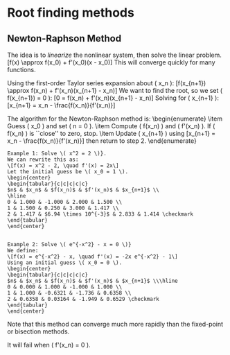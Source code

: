 # Root finding methods
## Newton-Raphson Method
The idea is to *linearize* the nonlinear system, then solve the linear problem.
\[f(x) \approx f(x_0) + f'(x_0)(x - x_0)\]
This will converge quickly for many functions.

Using the first-order Taylor series expansion about \( x_n \):
\[f(x_{n+1}) \approx f(x_n) + f'(x_n)(x_{n+1} - x_n)\]
We want to find the root, so we set \( f(x_{n+1}) = 0 \):
\[0 = f(x_n) + f'(x_n)(x_{n+1} - x_n)\]
Solving for \( x_{n+1} \):\[x_{n+1} = x_n - \frac{f(x_n)}{f'(x_n)}\]
    
The algorithm for the Newton-Raphson method is:
\begin{enumerate}
\item Guess \( x_0 \) and set \( n = 0 \).
\item Compute \( f(x_n) \) and \( f'(x_n) \). If \( f(x_n) \) is ``close'' to zero, stop.
\item Update \( x_{n+1} \) using
\[x_{n+1} = x_n - \frac{f(x_n)}{f'(x_n)}\]
then return to step 2.
\end{enumerate}

````{examples}
Example 1: Solve \( x^2 = 2 \)}.
We can rewrite this as:
\[f(x) = x^2 - 2, \quad f'(x) = 2x\]
Let the initial guess be \( x_0 = 1 \).
\begin{center}
\begin{tabular}{c|c|c|c|c}
$n$ & $x_n$ & $f(x_n)$ & $f'(x_n)$ & $x_{n+1}$ \\
\hline
0 & 1.000 & -1.000 & 2.000 & 1.500 \\
1 & 1.500 & 0.250 & 3.000 & 1.417 \\
2 & 1.417 & $6.94 \times 10^{-3}$ & 2.833 & 1.414 \checkmark
\end{tabular}
\end{center}


Example 2: Solve \( e^{-x^2} - x = 0 \)}
We define:
\[f(x) = e^{-x^2} - x, \quad f'(x) = -2x e^{-x^2} - 1\]
Using an initial guess \( x_0 = 0 \).
\begin{center}
\begin{tabular}{c|c|c|c|c}
$n$ & $x_n$ & $f(x_n)$ & $f'(x_n)$ & $x_{n+1}$ \\\hline
0 & 0.000 & 1.000 & -1.000 & 1.000 \\
1 & 1.000 & -0.6321 & -1.736 & 0.6358 \\
2 & 0.6358 & 0.03164 & -1.949 & 0.6529 \checkmark
\end{tabular}
\end{center}
````

Note that this method can converge much more rapidly than the fixed-point or bisection methods.

It will fail when \( f'(x_n) = 0 \).